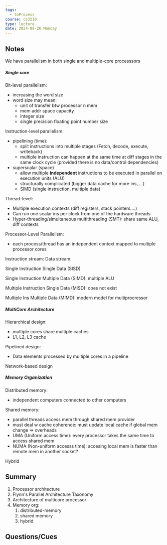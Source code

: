 ```yaml
---
tags:
  - toProcess
course: cs3210
type: lecture
date: 2024-08-26 Monday
---
```


## Notes

We have parallelism in both single and multiple-core processsors

##### Single core
Bit-level parallelism:
- increasing the word size
- word size may mean:
	- unit of transfer btw processor n mem
	- mem addr space capacity
	- integer size
	- single precision floating point number size

Instruction-level parallelism:
- pipelining (time):
	- split instructions into multiple stages (Fetch, decode, execute, writeback)
	- multiple instruction can happen at the same time at diff stages in the same clock cycle (provided there is no data/control dependencies)
- superscalar (space)
	- allow multiple **independent** instructions to be executed in parallel on execution units (ALU)
	- structurally complicated (bigger data cache for more ins, ...)
	- SIMD (single instruction, multiple data)

Thread-level:
- Multiple execution contexts (diff registers, stack pointers....)
- Can run one scalar ins per clock from one of the hardware threads
- Hyper-threading/simultaneous multithreading (SMT): share same ALU, diff contexts

Processor-Level Parallelism:
- each process/thread has an independent context mapped to multiple processor cores

Instruction stream:
Data stream:

Single Instruction Single Data (SISD)

Single Instruction Multiple Data (SIMD): multiple ALU

Multiple Instruction Single Data (MISD): does not exist

Multiple Ins Multiple Data (MIMD): modern model for multiprocressor

##### MultiCore Architecture

Hierarchical design: 
- multiple cores share multiple caches
- L1, L2, L3 cache

Pipelined design:
- Data elements processed by multiple cores in a pipeline

Network-based design

##### Memory Organization

Distributed memory:
- independent computers connected to other computers

Shared memory:
- parallel threads access mem through shared mem provider
- must deal w cache coherence: must update local cache if global mem change ⇒ overheads
- UMA (Uniform access time): every processor takes the same time to access shared mem
- NUMA (Non-uniform accesss time): accesing local mem is faster than remote mem in another socket?

Hybrid





## Summary

1. Processor architecture
2. Flynn's Parallel Architecture Taxonomy
3. Architecture of multicore processor
4. Memory org: 
	1. distributed-memory
	2. shared memory
	3. hybrid

## Questions/Cues

